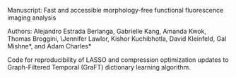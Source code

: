 Manuscript: Fast and accessible morphology-free functional fluorescence imaging analysis

Authors: Alejandro Estrada Berlanga, Gabrielle Kang, Amanda Kwok, Thomas Broggini, \\Jennifer Lawlor, Kishor Kuchibhotla, David Kleinfeld, Gal Mishne*, and Adam Charles*

Code for reproducibility of LASSO and compression optimization updates to Graph-Filtered Temporal (GraFT) dictionary learning algorithm.
